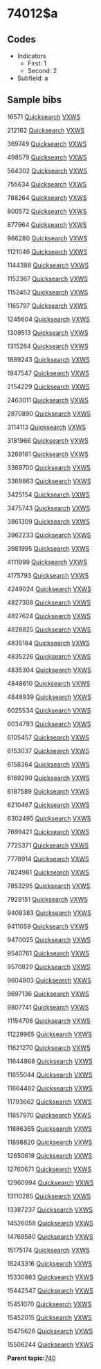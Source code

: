 # 74012$a

## Codes

-   Indicators
    -   First: 1
    -   Second: 2
-   Subfield: a

## Sample bibs

16571 [Quicksearch](https://search.library.yale.edu/catalog/16571) [VXWS](http://prodorbis.library.yale.edu:7014/vxws/GetHoldingsService?bibId=16571)

212162 [Quicksearch](https://search.library.yale.edu/catalog/212162) [VXWS](http://prodorbis.library.yale.edu:7014/vxws/GetHoldingsService?bibId=212162)

369749 [Quicksearch](https://search.library.yale.edu/catalog/369749) [VXWS](http://prodorbis.library.yale.edu:7014/vxws/GetHoldingsService?bibId=369749)

498579 [Quicksearch](https://search.library.yale.edu/catalog/498579) [VXWS](http://prodorbis.library.yale.edu:7014/vxws/GetHoldingsService?bibId=498579)

564302 [Quicksearch](https://search.library.yale.edu/catalog/564302) [VXWS](http://prodorbis.library.yale.edu:7014/vxws/GetHoldingsService?bibId=564302)

755634 [Quicksearch](https://search.library.yale.edu/catalog/755634) [VXWS](http://prodorbis.library.yale.edu:7014/vxws/GetHoldingsService?bibId=755634)

788264 [Quicksearch](https://search.library.yale.edu/catalog/788264) [VXWS](http://prodorbis.library.yale.edu:7014/vxws/GetHoldingsService?bibId=788264)

800572 [Quicksearch](https://search.library.yale.edu/catalog/800572) [VXWS](http://prodorbis.library.yale.edu:7014/vxws/GetHoldingsService?bibId=800572)

877964 [Quicksearch](https://search.library.yale.edu/catalog/877964) [VXWS](http://prodorbis.library.yale.edu:7014/vxws/GetHoldingsService?bibId=877964)

966280 [Quicksearch](https://search.library.yale.edu/catalog/966280) [VXWS](http://prodorbis.library.yale.edu:7014/vxws/GetHoldingsService?bibId=966280)

1121046 [Quicksearch](https://search.library.yale.edu/catalog/1121046) [VXWS](http://prodorbis.library.yale.edu:7014/vxws/GetHoldingsService?bibId=1121046)

1144388 [Quicksearch](https://search.library.yale.edu/catalog/1144388) [VXWS](http://prodorbis.library.yale.edu:7014/vxws/GetHoldingsService?bibId=1144388)

1152367 [Quicksearch](https://search.library.yale.edu/catalog/1152367) [VXWS](http://prodorbis.library.yale.edu:7014/vxws/GetHoldingsService?bibId=1152367)

1152452 [Quicksearch](https://search.library.yale.edu/catalog/1152452) [VXWS](http://prodorbis.library.yale.edu:7014/vxws/GetHoldingsService?bibId=1152452)

1165797 [Quicksearch](https://search.library.yale.edu/catalog/1165797) [VXWS](http://prodorbis.library.yale.edu:7014/vxws/GetHoldingsService?bibId=1165797)

1245604 [Quicksearch](https://search.library.yale.edu/catalog/1245604) [VXWS](http://prodorbis.library.yale.edu:7014/vxws/GetHoldingsService?bibId=1245604)

1309513 [Quicksearch](https://search.library.yale.edu/catalog/1309513) [VXWS](http://prodorbis.library.yale.edu:7014/vxws/GetHoldingsService?bibId=1309513)

1315264 [Quicksearch](https://search.library.yale.edu/catalog/1315264) [VXWS](http://prodorbis.library.yale.edu:7014/vxws/GetHoldingsService?bibId=1315264)

1889243 [Quicksearch](https://search.library.yale.edu/catalog/1889243) [VXWS](http://prodorbis.library.yale.edu:7014/vxws/GetHoldingsService?bibId=1889243)

1947547 [Quicksearch](https://search.library.yale.edu/catalog/1947547) [VXWS](http://prodorbis.library.yale.edu:7014/vxws/GetHoldingsService?bibId=1947547)

2154229 [Quicksearch](https://search.library.yale.edu/catalog/2154229) [VXWS](http://prodorbis.library.yale.edu:7014/vxws/GetHoldingsService?bibId=2154229)

2463011 [Quicksearch](https://search.library.yale.edu/catalog/2463011) [VXWS](http://prodorbis.library.yale.edu:7014/vxws/GetHoldingsService?bibId=2463011)

2870890 [Quicksearch](https://search.library.yale.edu/catalog/2870890) [VXWS](http://prodorbis.library.yale.edu:7014/vxws/GetHoldingsService?bibId=2870890)

3114113 [Quicksearch](https://search.library.yale.edu/catalog/3114113) [VXWS](http://prodorbis.library.yale.edu:7014/vxws/GetHoldingsService?bibId=3114113)

3181966 [Quicksearch](https://search.library.yale.edu/catalog/3181966) [VXWS](http://prodorbis.library.yale.edu:7014/vxws/GetHoldingsService?bibId=3181966)

3269161 [Quicksearch](https://search.library.yale.edu/catalog/3269161) [VXWS](http://prodorbis.library.yale.edu:7014/vxws/GetHoldingsService?bibId=3269161)

3369700 [Quicksearch](https://search.library.yale.edu/catalog/3369700) [VXWS](http://prodorbis.library.yale.edu:7014/vxws/GetHoldingsService?bibId=3369700)

3369863 [Quicksearch](https://search.library.yale.edu/catalog/3369863) [VXWS](http://prodorbis.library.yale.edu:7014/vxws/GetHoldingsService?bibId=3369863)

3425154 [Quicksearch](https://search.library.yale.edu/catalog/3425154) [VXWS](http://prodorbis.library.yale.edu:7014/vxws/GetHoldingsService?bibId=3425154)

3475743 [Quicksearch](https://search.library.yale.edu/catalog/3475743) [VXWS](http://prodorbis.library.yale.edu:7014/vxws/GetHoldingsService?bibId=3475743)

3861309 [Quicksearch](https://search.library.yale.edu/catalog/3861309) [VXWS](http://prodorbis.library.yale.edu:7014/vxws/GetHoldingsService?bibId=3861309)

3962233 [Quicksearch](https://search.library.yale.edu/catalog/3962233) [VXWS](http://prodorbis.library.yale.edu:7014/vxws/GetHoldingsService?bibId=3962233)

3981995 [Quicksearch](https://search.library.yale.edu/catalog/3981995) [VXWS](http://prodorbis.library.yale.edu:7014/vxws/GetHoldingsService?bibId=3981995)

4111999 [Quicksearch](https://search.library.yale.edu/catalog/4111999) [VXWS](http://prodorbis.library.yale.edu:7014/vxws/GetHoldingsService?bibId=4111999)

4175793 [Quicksearch](https://search.library.yale.edu/catalog/4175793) [VXWS](http://prodorbis.library.yale.edu:7014/vxws/GetHoldingsService?bibId=4175793)

4249024 [Quicksearch](https://search.library.yale.edu/catalog/4249024) [VXWS](http://prodorbis.library.yale.edu:7014/vxws/GetHoldingsService?bibId=4249024)

4827308 [Quicksearch](https://search.library.yale.edu/catalog/4827308) [VXWS](http://prodorbis.library.yale.edu:7014/vxws/GetHoldingsService?bibId=4827308)

4827624 [Quicksearch](https://search.library.yale.edu/catalog/4827624) [VXWS](http://prodorbis.library.yale.edu:7014/vxws/GetHoldingsService?bibId=4827624)

4828825 [Quicksearch](https://search.library.yale.edu/catalog/4828825) [VXWS](http://prodorbis.library.yale.edu:7014/vxws/GetHoldingsService?bibId=4828825)

4835184 [Quicksearch](https://search.library.yale.edu/catalog/4835184) [VXWS](http://prodorbis.library.yale.edu:7014/vxws/GetHoldingsService?bibId=4835184)

4835226 [Quicksearch](https://search.library.yale.edu/catalog/4835226) [VXWS](http://prodorbis.library.yale.edu:7014/vxws/GetHoldingsService?bibId=4835226)

4835304 [Quicksearch](https://search.library.yale.edu/catalog/4835304) [VXWS](http://prodorbis.library.yale.edu:7014/vxws/GetHoldingsService?bibId=4835304)

4848610 [Quicksearch](https://search.library.yale.edu/catalog/4848610) [VXWS](http://prodorbis.library.yale.edu:7014/vxws/GetHoldingsService?bibId=4848610)

4848939 [Quicksearch](https://search.library.yale.edu/catalog/4848939) [VXWS](http://prodorbis.library.yale.edu:7014/vxws/GetHoldingsService?bibId=4848939)

6025534 [Quicksearch](https://search.library.yale.edu/catalog/6025534) [VXWS](http://prodorbis.library.yale.edu:7014/vxws/GetHoldingsService?bibId=6025534)

6034793 [Quicksearch](https://search.library.yale.edu/catalog/6034793) [VXWS](http://prodorbis.library.yale.edu:7014/vxws/GetHoldingsService?bibId=6034793)

6105457 [Quicksearch](https://search.library.yale.edu/catalog/6105457) [VXWS](http://prodorbis.library.yale.edu:7014/vxws/GetHoldingsService?bibId=6105457)

6153037 [Quicksearch](https://search.library.yale.edu/catalog/6153037) [VXWS](http://prodorbis.library.yale.edu:7014/vxws/GetHoldingsService?bibId=6153037)

6158364 [Quicksearch](https://search.library.yale.edu/catalog/6158364) [VXWS](http://prodorbis.library.yale.edu:7014/vxws/GetHoldingsService?bibId=6158364)

6169290 [Quicksearch](https://search.library.yale.edu/catalog/6169290) [VXWS](http://prodorbis.library.yale.edu:7014/vxws/GetHoldingsService?bibId=6169290)

6187589 [Quicksearch](https://search.library.yale.edu/catalog/6187589) [VXWS](http://prodorbis.library.yale.edu:7014/vxws/GetHoldingsService?bibId=6187589)

6210467 [Quicksearch](https://search.library.yale.edu/catalog/6210467) [VXWS](http://prodorbis.library.yale.edu:7014/vxws/GetHoldingsService?bibId=6210467)

6302495 [Quicksearch](https://search.library.yale.edu/catalog/6302495) [VXWS](http://prodorbis.library.yale.edu:7014/vxws/GetHoldingsService?bibId=6302495)

7699421 [Quicksearch](https://search.library.yale.edu/catalog/7699421) [VXWS](http://prodorbis.library.yale.edu:7014/vxws/GetHoldingsService?bibId=7699421)

7725371 [Quicksearch](https://search.library.yale.edu/catalog/7725371) [VXWS](http://prodorbis.library.yale.edu:7014/vxws/GetHoldingsService?bibId=7725371)

7778914 [Quicksearch](https://search.library.yale.edu/catalog/7778914) [VXWS](http://prodorbis.library.yale.edu:7014/vxws/GetHoldingsService?bibId=7778914)

7824981 [Quicksearch](https://search.library.yale.edu/catalog/7824981) [VXWS](http://prodorbis.library.yale.edu:7014/vxws/GetHoldingsService?bibId=7824981)

7853295 [Quicksearch](https://search.library.yale.edu/catalog/7853295) [VXWS](http://prodorbis.library.yale.edu:7014/vxws/GetHoldingsService?bibId=7853295)

7929151 [Quicksearch](https://search.library.yale.edu/catalog/7929151) [VXWS](http://prodorbis.library.yale.edu:7014/vxws/GetHoldingsService?bibId=7929151)

9409383 [Quicksearch](https://search.library.yale.edu/catalog/9409383) [VXWS](http://prodorbis.library.yale.edu:7014/vxws/GetHoldingsService?bibId=9409383)

9411059 [Quicksearch](https://search.library.yale.edu/catalog/9411059) [VXWS](http://prodorbis.library.yale.edu:7014/vxws/GetHoldingsService?bibId=9411059)

9470025 [Quicksearch](https://search.library.yale.edu/catalog/9470025) [VXWS](http://prodorbis.library.yale.edu:7014/vxws/GetHoldingsService?bibId=9470025)

9540761 [Quicksearch](https://search.library.yale.edu/catalog/9540761) [VXWS](http://prodorbis.library.yale.edu:7014/vxws/GetHoldingsService?bibId=9540761)

9570829 [Quicksearch](https://search.library.yale.edu/catalog/9570829) [VXWS](http://prodorbis.library.yale.edu:7014/vxws/GetHoldingsService?bibId=9570829)

9604803 [Quicksearch](https://search.library.yale.edu/catalog/9604803) [VXWS](http://prodorbis.library.yale.edu:7014/vxws/GetHoldingsService?bibId=9604803)

9697136 [Quicksearch](https://search.library.yale.edu/catalog/9697136) [VXWS](http://prodorbis.library.yale.edu:7014/vxws/GetHoldingsService?bibId=9697136)

9807741 [Quicksearch](https://search.library.yale.edu/catalog/9807741) [VXWS](http://prodorbis.library.yale.edu:7014/vxws/GetHoldingsService?bibId=9807741)

11154706 [Quicksearch](https://search.library.yale.edu/catalog/11154706) [VXWS](http://prodorbis.library.yale.edu:7014/vxws/GetHoldingsService?bibId=11154706)

11229965 [Quicksearch](https://search.library.yale.edu/catalog/11229965) [VXWS](http://prodorbis.library.yale.edu:7014/vxws/GetHoldingsService?bibId=11229965)

11621270 [Quicksearch](https://search.library.yale.edu/catalog/11621270) [VXWS](http://prodorbis.library.yale.edu:7014/vxws/GetHoldingsService?bibId=11621270)

11644868 [Quicksearch](https://search.library.yale.edu/catalog/11644868) [VXWS](http://prodorbis.library.yale.edu:7014/vxws/GetHoldingsService?bibId=11644868)

11655044 [Quicksearch](https://search.library.yale.edu/catalog/11655044) [VXWS](http://prodorbis.library.yale.edu:7014/vxws/GetHoldingsService?bibId=11655044)

11664482 [Quicksearch](https://search.library.yale.edu/catalog/11664482) [VXWS](http://prodorbis.library.yale.edu:7014/vxws/GetHoldingsService?bibId=11664482)

11793662 [Quicksearch](https://search.library.yale.edu/catalog/11793662) [VXWS](http://prodorbis.library.yale.edu:7014/vxws/GetHoldingsService?bibId=11793662)

11857970 [Quicksearch](https://search.library.yale.edu/catalog/11857970) [VXWS](http://prodorbis.library.yale.edu:7014/vxws/GetHoldingsService?bibId=11857970)

11886365 [Quicksearch](https://search.library.yale.edu/catalog/11886365) [VXWS](http://prodorbis.library.yale.edu:7014/vxws/GetHoldingsService?bibId=11886365)

11898820 [Quicksearch](https://search.library.yale.edu/catalog/11898820) [VXWS](http://prodorbis.library.yale.edu:7014/vxws/GetHoldingsService?bibId=11898820)

12650619 [Quicksearch](https://search.library.yale.edu/catalog/12650619) [VXWS](http://prodorbis.library.yale.edu:7014/vxws/GetHoldingsService?bibId=12650619)

12760671 [Quicksearch](https://search.library.yale.edu/catalog/12760671) [VXWS](http://prodorbis.library.yale.edu:7014/vxws/GetHoldingsService?bibId=12760671)

12960994 [Quicksearch](https://search.library.yale.edu/catalog/12960994) [VXWS](http://prodorbis.library.yale.edu:7014/vxws/GetHoldingsService?bibId=12960994)

13110285 [Quicksearch](https://search.library.yale.edu/catalog/13110285) [VXWS](http://prodorbis.library.yale.edu:7014/vxws/GetHoldingsService?bibId=13110285)

13387237 [Quicksearch](https://search.library.yale.edu/catalog/13387237) [VXWS](http://prodorbis.library.yale.edu:7014/vxws/GetHoldingsService?bibId=13387237)

14526058 [Quicksearch](https://search.library.yale.edu/catalog/14526058) [VXWS](http://prodorbis.library.yale.edu:7014/vxws/GetHoldingsService?bibId=14526058)

14769580 [Quicksearch](https://search.library.yale.edu/catalog/14769580) [VXWS](http://prodorbis.library.yale.edu:7014/vxws/GetHoldingsService?bibId=14769580)

15175174 [Quicksearch](https://search.library.yale.edu/catalog/15175174) [VXWS](http://prodorbis.library.yale.edu:7014/vxws/GetHoldingsService?bibId=15175174)

15243316 [Quicksearch](https://search.library.yale.edu/catalog/15243316) [VXWS](http://prodorbis.library.yale.edu:7014/vxws/GetHoldingsService?bibId=15243316)

15330863 [Quicksearch](https://search.library.yale.edu/catalog/15330863) [VXWS](http://prodorbis.library.yale.edu:7014/vxws/GetHoldingsService?bibId=15330863)

15442547 [Quicksearch](https://search.library.yale.edu/catalog/15442547) [VXWS](http://prodorbis.library.yale.edu:7014/vxws/GetHoldingsService?bibId=15442547)

15451070 [Quicksearch](https://search.library.yale.edu/catalog/15451070) [VXWS](http://prodorbis.library.yale.edu:7014/vxws/GetHoldingsService?bibId=15451070)

15452015 [Quicksearch](https://search.library.yale.edu/catalog/15452015) [VXWS](http://prodorbis.library.yale.edu:7014/vxws/GetHoldingsService?bibId=15452015)

15475626 [Quicksearch](https://search.library.yale.edu/catalog/15475626) [VXWS](http://prodorbis.library.yale.edu:7014/vxws/GetHoldingsService?bibId=15475626)

15506244 [Quicksearch](https://search.library.yale.edu/catalog/15506244) [VXWS](http://prodorbis.library.yale.edu:7014/vxws/GetHoldingsService?bibId=15506244)

**Parent topic:**[740](../../tags/740/740.md)

